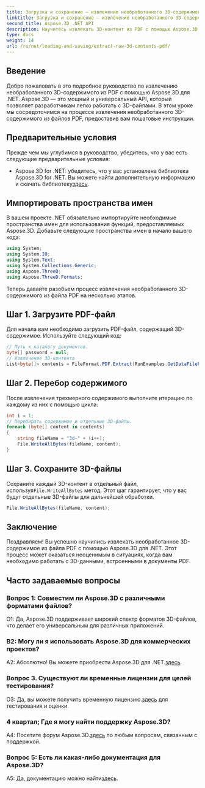 ```yaml
---
title: Загрузка и сохранение — извлечение необработанного 3D-содержимого из PDF
linktitle: Загрузка и сохранение — извлечение необработанного 3D-содержимого из PDF
second_title: Aspose.3D .NET API
description: Научитесь извлекать 3D-контент из PDF с помощью Aspose.3D для .NET. Пошаговое руководство с примерами кода.
type: docs
weight: 14
url: /ru/net/loading-and-saving/extract-raw-3d-contents-pdf/
---
```

## Введение

Добро пожаловать в это подробное руководство по извлечению необработанного 3D-содержимого из PDF с помощью Aspose.3D для .NET. Aspose.3D — это мощный и универсальный API, который позволяет разработчикам легко работать с 3D-файлами. В этом уроке мы сосредоточимся на процессе извлечения необработанного 3D-содержимого из файлов PDF, предоставив вам пошаговые инструкции.

## Предварительные условия

Прежде чем мы углубимся в руководство, убедитесь, что у вас есть следующие предварительные условия:

-  Aspose.3D for .NET: убедитесь, что у вас установлена библиотека Aspose.3D for .NET. Вы можете найти дополнительную информацию и скачать библиотеку[здесь](https://releases.aspose.com/3d/net/).

## Импортировать пространства имен

В вашем проекте .NET обязательно импортируйте необходимые пространства имен для использования функций, предоставляемых Aspose.3D. Добавьте следующие пространства имен в начало вашего кода:

```csharp
using System;
using System.IO;
using System.Text;
using System.Collections.Generic;
using Aspose.ThreeD;
using Aspose.ThreeD.Formats;
```

Теперь давайте разобьем процесс извлечения необработанного 3D-содержимого из файла PDF на несколько этапов.

## Шаг 1. Загрузите PDF-файл

Для начала вам необходимо загрузить PDF-файл, содержащий 3D-содержимое. Используйте следующий код:

```csharp
// Путь к каталогу документов.
byte[] password = null;
// Извлечение 3D-контента
List<byte[]> contents = FileFormat.PDF.Extract(RunExamples.GetDataFilePath("House_Design.pdf"), password);
```

## Шаг 2. Перебор содержимого

После извлечения трехмерного содержимого выполните итерацию по каждому из них с помощью цикла:

```csharp
int i = 1;
// Перебирать содержимое и отдельные 3D-файлы.
foreach (byte[] content in contents)
{
    string fileName = "3d-" + (i++);
    File.WriteAllBytes(fileName, content);
}
```

## Шаг 3. Сохраните 3D-файлы

 Сохраните каждый 3D-контент в отдельный файл, используя`File.WriteAllBytes` метод. Этот шаг гарантирует, что у вас будут отдельные 3D-файлы для дальнейшей обработки.

```csharp
File.WriteAllBytes(fileName, content);
```

## Заключение

Поздравляем! Вы успешно научились извлекать необработанное 3D-содержимое из файла PDF с помощью Aspose.3D для .NET. Этот процесс может оказаться неоценимым в ситуациях, когда вам необходимо работать с 3D-данными, встроенными в документы PDF.

## Часто задаваемые вопросы

### Вопрос 1: Совместим ли Aspose.3D с различными форматами файлов?

О1: Да, Aspose.3D поддерживает широкий спектр форматов 3D-файлов, что делает его универсальным для различных приложений.

### В2: Могу ли я использовать Aspose.3D для коммерческих проектов?

 А2: Абсолютно! Вы можете приобрести Aspose.3D для .NET.[здесь](https://purchase.aspose.com/buy).

### Вопрос 3. Существуют ли временные лицензии для целей тестирования?

 О3: Да, вы можете получить временную лицензию.[здесь](https://purchase.aspose.com/temporary-license/) для тестирования и оценки.

### 4 квартал; Где я могу найти поддержку Aspose.3D?

 A4: Посетите форум Aspose.3D.[здесь](https://forum.aspose.com/c/3d/18) по любым вопросам, связанным с поддержкой.

### Вопрос 5: Есть ли какая-либо документация для Aspose.3D?

 A5: Да, документацию можно найти[здесь](https://reference.aspose.com/3d/net/).